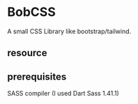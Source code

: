 # BobCSS

A small CSS Library like bootstrap/tailwind.

## resource


## prerequisites
SASS compiler (I used Dart Sass 1.41.1)
